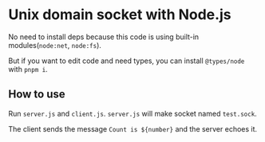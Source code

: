 # Unix domain socket with Node.js

No need to install deps because this code is using built-in modules(`node:net`, `node:fs`).

But if you want to edit code and need types, you can install `@types/node` with `pnpm i`.

## How to use

Run `server.js` and `client.js`. `server.js` will make socket named `test.sock`.

The client sends the message `Count is ${number}` and the server echoes it.
